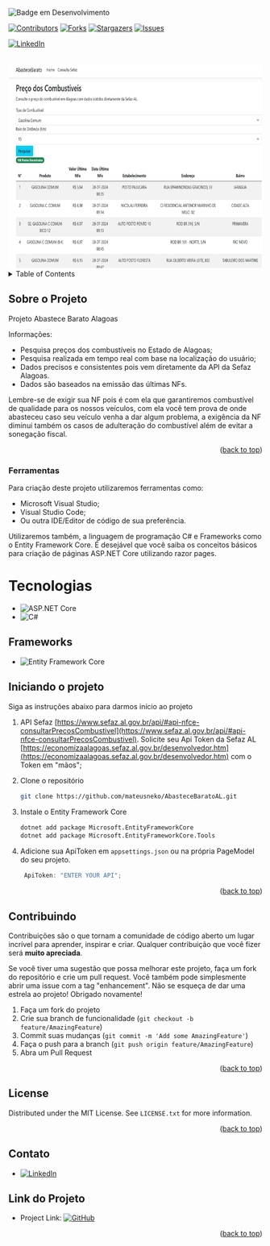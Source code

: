  ![Badge em Desenvolvimento](http://img.shields.io/static/v1?label=STATUS&message=EM%20DESENVOLVIMENTO&color=GREEN&style=for-the-badge)
 <!-- Improved compatibility of back to top link: See: https://github.com/othneildrew/Best-README-Template/pull/73 -->
<a id="readme-top"></a>


[![Contributors][contributors-shield]][contributors-url]
[![Forks][forks-shield]][forks-url]
[![Stargazers][stars-shield]][stars-url]
[![Issues][issues-shield]][issues-url]
<!--[![MIT License][license-shield]][license-url]-->
[![LinkedIn][linkedin-shield]][linkedin-url]



<!-- PROJECT LOGO -->
<br />
<div align="center">
  <a href="https://github.com/othneildrew/Best-README-Template">
    <img src="images/0001.jpg" alt="Logo" width="672" height="406">
  </a>
</div>



<!-- TABLE OF CONTENTS -->
<details>
  <summary>Table of Contents</summary>
  <ol>
    <li>
      <a href="#sobre-o-projeto">Sobre o Projeto</a>
      <ul>
        <li><a href="#ferramentas">Ferramentas</a></li>
      </ul>
    </li>
    <li>
      <a href="#iniciando-o-projeto">Iniciando o Projeto</a>
      <ul>
        <li><a href="#pre-requisitos">Pré Requisitos</a></li>
        <li><a href="#tecnolocias">Tecnologias</a></li>
      </ul>
    </li>       
    <li><a href="#contribuindo">Contribuições</a></li>
    <li><a href="#license">Licença</a></li>
    <li><a href="#contato">Contato</a></li>
    
  </ol>
</details>



<!-- ABOUT THE PROJECT -->
## Sobre o Projeto

Projeto Abastece Barato Alagoas

Informações:
* Pesquisa preços dos combustíveis no Estado de Alagoas;
* Pesquisa realizada em tempo real com base na localização do usuário;
* Dados precisos e consistentes pois vem diretamente da API da Sefaz Alagoas.
* Dados são baseados na emissão das últimas NFs.

Lembre-se de exigir sua NF pois é com ela que garantiremos combustível de qualidade para os nossos veículos, com ela você tem prova de onde abasteceu caso seu veículo venha a dar algum problema, a exigência da NF diminui também os casos de adulteração do combustível além de evitar a sonegação fiscal.



<p align="right">(<a href="#readme-top">back to top</a>)</p>



### Ferramentas

Para criação deste projeto utilizaremos ferramentas como:
* Microsoft Visual Studio;
* Visual Studio Code;
* Ou outra IDE/Editor de código de sua preferência.

Utilizaremos também, a linguagem de programação C# e Frameworks como o Entity Framework Core. É desejável que você saiba os conceitos básicos para criação de páginas ASP.NET Core utilizando razor pages.

# Tecnologias

* ![ASP.NET Core](https://img.shields.io/badge/ASP.NET%20Core-5C2D91?style=for-the-badge&logo=dot-net&logoColor=white)
* ![C#](https://img.shields.io/badge/C%23-239120?style=for-the-badge&logo=c-sharp&logoColor=white)




## Frameworks
* ![Entity Framework Core](https://img.shields.io/badge/Entity%20Framework%20Core-512BD4?style=for-the-badge&logo=dot-net&logoColor=white)

## Iniciando o projeto

Siga as instruções abaixo para darmos início ao projeto

1. API Sefaz [https://www.sefaz.al.gov.br/api/#api-nfce-consultarPrecosCombustivel](https://www.sefaz.al.gov.br/api/#api-nfce-consultarPrecosCombustivel).
Solicite seu Api Token da Sefaz AL [https://economizaalagoas.sefaz.al.gov.br/desenvolvedor.htm](https://economizaalagoas.sefaz.al.gov.br/desenvolvedor.htm) com o Token em "mãos";
2. Clone o repositório
   ```sh
   git clone https://github.com/mateusneko/AbasteceBaratoAL.git
   ```
3. Instale o Entity Framework Core
   ```sh
   dotnet add package Microsoft.EntityFrameworkCore
   dotnet add package Microsoft.EntityFrameworkCore.Tools
   ```
   
4. Adicione sua ApiToken em `appsettings.json` ou na própria PageModel do seu projeto.
   ```js
    ApiToken: "ENTER YOUR API";
   ```

<p align="right">(<a href="#readme-top">back to top</a>)</p>






<!-- CONTRIBUTING -->
## Contribuindo

Contribuições são o que tornam a comunidade de código aberto um lugar incrível para aprender, inspirar e criar. Qualquer contribuição que você fizer será **muito apreciada**.

Se você tiver uma sugestão que possa melhorar este projeto, faça um fork do repositório e crie um pull request. Você também pode simplesmente abrir uma issue com a tag "enhancement".
Não se esqueça de dar uma estrela ao projeto! Obrigado novamente!

1. Faça um fork do projeto
2. Crie sua branch de funcionalidade (`git checkout -b feature/AmazingFeature`)
3. Commit suas mudanças (`git commit -m 'Add some AmazingFeature'`)
4. Faça o push para a branch (`git push origin feature/AmazingFeature`)
5. Abra um Pull Request


<p align="right">(<a href="#readme-top">back to top</a>)</p>



<!-- LICENSE -->
## License

Distributed under the MIT License. See `LICENSE.txt` for more information.

<p align="right">(<a href="#readme-top">back to top</a>)</p>



<!-- CONTACT -->
## Contato

* [![LinkedIn](https://img.shields.io/badge/LinkedIn-0077B5?style=for-the-badge&logo=linkedin&logoColor=white)](https://www.linkedin.com/in/mateus-deandrade/)



## Link do Projeto


* Project Link:  [![GitHub](https://img.shields.io/badge/GitHub-100000?style=for-the-badge&logo=github&logoColor=white)](https://github.com/mateusneko/AbasteceBaratoAL/)

<p align="right">(<a href="#readme-top">back to top</a>)</p>



<!-- MARKDOWN LINKS & IMAGES -->
<!-- https://www.markdownguide.org/basic-syntax/#reference-style-links -->
[contributors-shield]: https://img.shields.io/github/contributors/mateusneko/AbasteceBaratoAL.svg?style=for-the-badge
[contributors-url]: https://github.com/mateusneko/AbasteceBaratoAL/graphs/contributors
[forks-shield]: https://img.shields.io/github/forks/mateusneko/AbasteceBaratoAL.svg?style=for-the-badge
[forks-url]: https://github.com/mateusneko/AbasteceBaratoAL/network/members
[stars-shield]: https://img.shields.io/github/stars/mateusneko/AbasteceBaratoAL.svg?style=for-the-badge
[stars-url]: https://github.com/mateusneko/AbasteceBaratoAL/stargazers
[issues-shield]: https://img.shields.io/github/issues/mateusneko/AbasteceBaratoAL.svg?style=for-the-badge
[issues-url]: https://github.com/mateusneko/AbasteceBaratoAL/issues
[license-shield]: https://img.shields.io/github/license/mateusneko/AbasteceBaratoAL.svg?style=for-the-badge
[license-url]: https://github.com/mateusneko/AbasteceBaratoAL/blob/master/LICENSE.txt
[linkedin-shield]: https://img.shields.io/badge/-LinkedIn-black.svg?style=for-the-badge&logo=linkedin&colorB=555
[linkedin-url]: https://www.linkedin.com/in/mateus-deandrade/